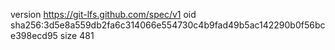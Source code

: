 version https://git-lfs.github.com/spec/v1
oid sha256:3d5e8a559db2fa6c314066e554730c4b9fad49b5ac142290b0f56bce398ecd95
size 481
